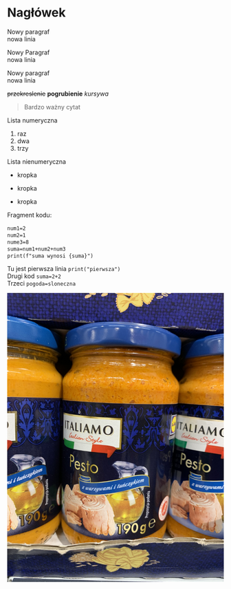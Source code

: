 # Nagłówek

Nowy paragraf  
nowa linia

Nowy Paragraf  
nowa linia

Nowy paragraf  
nowa linia

~~przekreslenie~~
**pogrubienie**
*kursywa*

>Bardzo ważny cytat

Lista numeryczna
1. raz
2. dwa
3. trzy

Lista nienumeryczna
+ kropka
- kropka
* kropka

Fragment kodu:

```
num1=2
num2=1
nume3=8
suma=num1+num2+num3
print(f"suma wynosi {suma}")
``` 
Tu jest pierwsza linia `print("pierwsza")`  
Drugi kod `suma=2+2`  
Trzeci `pogoda=sloneczna`

![moj obrazek](IMG_3975.jpeg)

